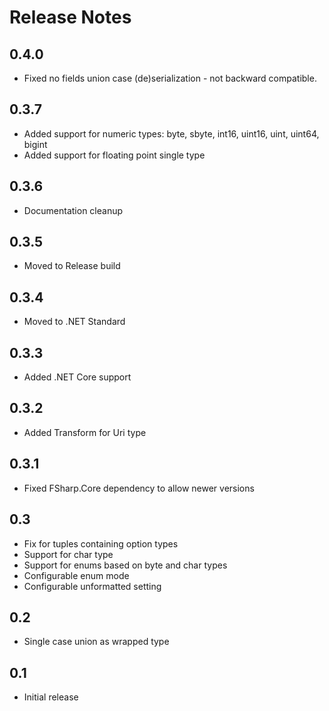# Release Notes

## 0.4.0
* Fixed no fields union case (de)serialization - not backward compatible.

## 0.3.7
* Added support for numeric types: byte, sbyte, int16, uint16, uint, uint64, bigint
* Added support for floating point single type

## 0.3.6
* Documentation cleanup

## 0.3.5
* Moved to Release build

## 0.3.4
* Moved to .NET Standard

## 0.3.3
* Added .NET Core support

## 0.3.2
* Added Transform for Uri type

## 0.3.1
* Fixed FSharp.Core dependency to allow newer versions

## 0.3
* Fix for tuples containing option types
* Support for char type
* Support for enums based on byte and char types
* Configurable enum mode
* Configurable unformatted setting

## 0.2 
* Single case union as wrapped type 

## 0.1 
* Initial release